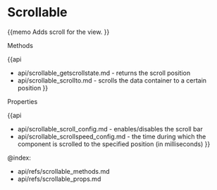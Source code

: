 Scrollable 
=============

{{memo Adds scroll for the view. }}





<div class='h2'>Methods</div>

{{api
- api/scrollable_getscrollstate.md - returns the scroll position
- api/scrollable_scrollto.md - scrolls the data container to a certain position
}}


<div class='h2'>Properties</div>

{{api
- api/scrollable_scroll_config.md - enables/disables the scroll bar
- api/scrollable_scrollspeed_config.md - the time during which the component is scrolled to the specified position (in milliseconds)
}}





@index:
- api/refs/scrollable_methods.md
- api/refs/scrollable_props.md

